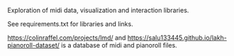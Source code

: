 Exploration of midi data, visualization and interaction libraries.

See requirements.txt for libraries and links.

https://colinraffel.com/projects/lmd/ and https://salu133445.github.io/lakh-pianoroll-dataset/ 
is a database of midi and pianoroll files.